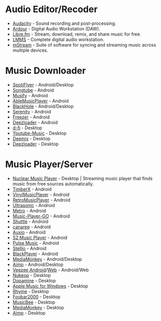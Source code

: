 # Audio Editor/Recoder

- [Audacity](http://www.audacityteam.org/) - Sound recording and post-processing.
- [Ardour](https://ardour.org/) - Digital Audio Workstation (DAW).
- [Libre.fm](https://libre.fm/) - Stream, download, remix, and share music for free.
- [LMMS](https://lmms.io/) - Complete digital audio workstation.
- [mStream](http://mstream.io/) - Suite of software for syncing and streaming music across multiple devices.

# Music Downloader

-   [SpotiFlyer](https://github.com/Shabinder/SpotiFlyer) - Android/Desktop
-   [Songtube](https://github.com/SongTube/SongTube-App) - Android
-   [Musify](https://github.com/Harsh-23/Musify) - Android
-   [AbleMusicPlayer](https://github.com/uditkarode/AbleMusicPlayer) - Android
-   [BlackHole](https://github.com/Sangwan5688/BlackHole) - Android/Desktop 
-   [Serenity](https://github.com/YajanaRao/Serenity) - Android 
-   [Freezer](https://t.me/freezerandroid) - Android
-   [Deezloader](https://www.deezloader.app/) - Android
-   [d-fi](https://github.com/d-fi/releases) - Desktop
-   [Youtube-Music](https://github.com/th-ch/youtube-music) - Desktop
-   [Deemix](https://deemix.app/) - Desktop 
-   [Deezloader](https://www.deezloader.app/) - Desktop

# Music Player/Server

-   [Nuclear Music Player](https://nuclear.js.org/) - Desktop | Streaming music player that finds music from free sources automatically.
-   [TimberX](https://github.com/naman14/TimberX) - Android 
-   [VinylMusicPlayer](https://github.com/AdrienPoupa/VinylMusicPlayer) - Android
-   [RetroMusicPlayer](https://github.com/RetroMusicPlayer/RetroMusicPlayer) - Android
-   [Ultrasonic](https://github.com/ultrasonic/ultrasonic) - Android 
-   [Metro](https://github.com/MuntashirAkon/Metro) - Android
-   [Music-Player-GO](https://github.com/enricocid/Music-Player-GO) - Android 
-   [Shuttle](https://github.com/timusus/Shuttle) - Android 
-   [canaree](https://github.com/ologe/canaree-music-player) - Android 
-   [Auxio](https://github.com/OxygenCobalt/Auxio) - Android 
-   [S2 Music Player](https://play.google.com/store/apps/details?id=com.simplecityapps.shuttle) - Android 
-   [Pulse Music](https://play.google.com/store/apps/details?id=com.hardcodecoder.pulse) - Android 
-   [Stellio](https://stellio.ru/en) - Android 
-   [BlackPlayer](https://play.google.com/store/apps/details?id=com.musicplayer.blackplayerfree) - Android 
-   [MediaMonkey](https://www.mediamonkey.com/) - Android/Desktop 
-   [Aimp](https://www.aimp.ru/) - Android/Desktop 
-   [Veezee Android](https://github.com/veezee-music/veezee-android)/[Web](https://github.com/veezee-music/veezee-web) - Android/Web
-   [Nukeop](https://github.com/nukeop/nuclear) - Desktop
-   [Dopamine](https://github.com/digimezzo/dopamine-windows) - Desktop
-   [Apple Music for Windows](https://github.com/imxeno/apple-music-windows) - Desktop
-   [Rhyme](https://github.com/Rhyme-Player/Rhyme) - Desktop 
-   [Foobar2000](https://www.foobar2000.org/) - Desktop
-   [MusicBee](https://www.getmusicbee.com/) - Desktop 
-   [MediaMonkey](https://www.mediamonkey.com/) - Desktop
-   [Aimp](https://www.aimp.ru/) - Desktop 

